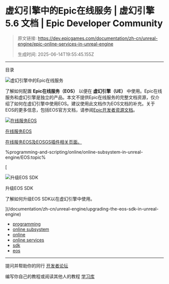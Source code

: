 # 虚幻引擎中的Epic在线服务 | 虚幻引擎 5.6 文档 | Epic Developer Community

> 原文链接: https://dev.epicgames.com/documentation/zh-cn/unreal-engine/epic-online-services-in-unreal-engine
> 
> 生成时间: 2025-06-14T19:55:45.155Z

---

目录

![虚幻引擎中的Epic在线服务](https://dev.epicgames.com/community/api/documentation/image/0ccc2855-9c90-4116-8247-52d9b12dc408?resizing_type=fill&width=1920&height=335)

了解如何配置 **Epic在线服务（EOS）** 以便在 **虚幻引擎（UE）** 中使用。Epic在线服务和虚幻引擎是独立的产品。本文不提供Epic在线服务的完整文档资源，仅介绍了如何在虚幻引擎中使用EOS。建议使用此文档作为EOS文档的补充。关于EOS的更多信息，包括EOS官方文档，请参阅[Epic开发者资源文档](https://dev.epicgames.com/docs)。

[](/documentation/zh-cn/unreal-engine/online-services-eos-plugins-in-unreal-engine)

[![在线服务EOS](https://d1iv7db44yhgxn.cloudfront.net/documentation/images/f6e0ebf8-01d5-4570-beb9-c7cf03d3555b/placeholder_topic.png)](/documentation/zh-cn/unreal-engine/online-services-eos-plugins-in-unreal-engine)

[在线服务EOS](/documentation/zh-cn/unreal-engine/online-services-eos-plugins-in-unreal-engine)

[在线服务EOS及EOSGS插件相关页面。](/documentation/zh-cn/unreal-engine/online-services-eos-plugins-in-unreal-engine)

%programming-and-scripting/online/online-subsystem-in-unreal-engine/EOS:topic%

[

![升级EOS SDK](https://d1iv7db44yhgxn.cloudfront.net/documentation/images/7b2b75fb-be15-42b8-a96d-b303f40e00eb/placeholder_topic.png)

升级EOS SDK

了解如何升级EOS SDK以在虚幻引擎中使用。





](/documentation/zh-cn/unreal-engine/upgrading-the-eos-sdk-in-unreal-engine)

-   [programming](https://dev.epicgames.com/community/search?query=programming)
-   [online subsystem](https://dev.epicgames.com/community/search?query=online%20subsystem)
-   [online](https://dev.epicgames.com/community/search?query=online)
-   [online services](https://dev.epicgames.com/community/search?query=online%20services)
-   [sdk](https://dev.epicgames.com/community/search?query=sdk)
-   [eos](https://dev.epicgames.com/community/search?query=eos)

* * *

提问并帮助你的同行 [开发者论坛](https://forums.unrealengine.com/categories?tag=unreal-engine)

编写你自己的教程或阅读其他人的教程 [学习库](https://dev.epicgames.com/community/unreal-engine/learning)